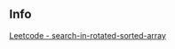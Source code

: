 ## Info
[Leetcode - search-in-rotated-sorted-array](https://leetcode.com/problems/search-in-rotated-sorted-array/)